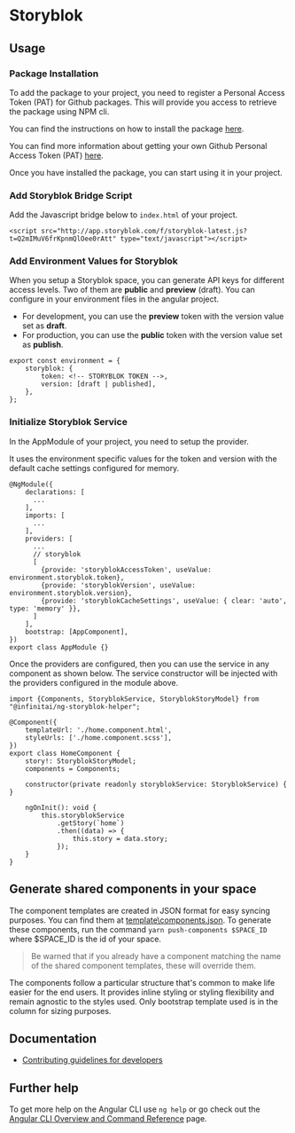 # Storyblok

## Usage

### Package Installation

To add the package to your project, you need to register a Personal Access Token (PAT) for Github packages.
This will provide you access to retrieve the package using NPM cli.

You can find the instructions on how to install the package [here](https://docs.github.com/en/packages/learn-github-packages/installing-a-package).

You can find more information about getting your own Github Personal Access Token (PAT) [here](https://docs.github.com/en/authentication/keeping-your-account-and-data-secure/creating-a-personal-access-token).

Once you have installed the package, you can start using it in your project.

### Add Storyblok Bridge Script

Add the Javascript bridge below to `index.html` of your project.

```
<script src="http://app.storyblok.com/f/storyblok-latest.js?t=Q2mIMuV6frKpnmQlOee0rAtt" type="text/javascript"></script>
```

### Add Environment Values for Storyblok

When you setup a Storyblok space, you can generate API keys for different access levels.
Two of them are **public** and **preview** (draft).
You can configure in your environment files in the angular project.

-   For development, you can use the **preview** token with the version value set as **draft**.
-   For production, you can use the **public** token with the version value set as **publish**.

```
export const environment = {
    storyblok: {
        token: <!-- STORYBLOK TOKEN -->,
        version: [draft | published],
    },
};
```

### Initialize Storyblok Service

In the AppModule of your project, you need to setup the provider.

It uses the environment specific values for the token and version with the default cache settings configured for memory.

```
@NgModule({
    declarations: [
      ...
    ],
    imports: [
      ...
    ],
    providers: [
      ...
      // storyblok
      [
        {provide: 'storyblokAccessToken', useValue: environment.storyblok.token},
        {provide: 'storyblokVersion', useValue: environment.storyblok.version},
        {provide: 'storyblokCacheSettings', useValue: { clear: 'auto', type: 'memory' }},
      ]
    ],
    bootstrap: [AppComponent],
})
export class AppModule {}
```

Once the providers are configured, then you can use the service in any component as shown below.
The service constructor will be injected with the providers configured in the module above.

```
import {Components, StoryblokService, StoryblokStoryModel} from "@infinitai/ng-storyblok-helper";

@Component({
    templateUrl: './home.component.html',
    styleUrls: ['./home.component.scss'],
})
export class HomeComponent {
    story!: StoryblokStoryModel;
    components = Components;

    constructor(private readonly storyblokService: StoryblokService) { }

    ngOnInit(): void {
        this.storyblokService
            .getStory(`home`)
            .then((data) => {
                this.story = data.story;
            });
    }
}
```

## Generate shared components in your space

The component templates are created in JSON format for easy syncing purposes. You can find them at [template\components.json](./template/components.json).
To generate these components, run the command `yarn push-components $SPACE_ID` where $SPACE_ID is the id of your space.

> Be warned that if you already have a component matching the name of the shared component templates, these will override them.

The components follow a particular structure that's common to make life easier for the end users.
It provides inline styling or styling flexibility and remain agnostic to the styles used.
Only bootstrap template used is in the column for sizing purposes.

## Documentation

-   [Contributing guidelines for developers](./CONTRIBUTING.md)

## Further help

To get more help on the Angular CLI use `ng help` or go check out the [Angular CLI Overview and Command Reference](https://angular.io/cli) page.
